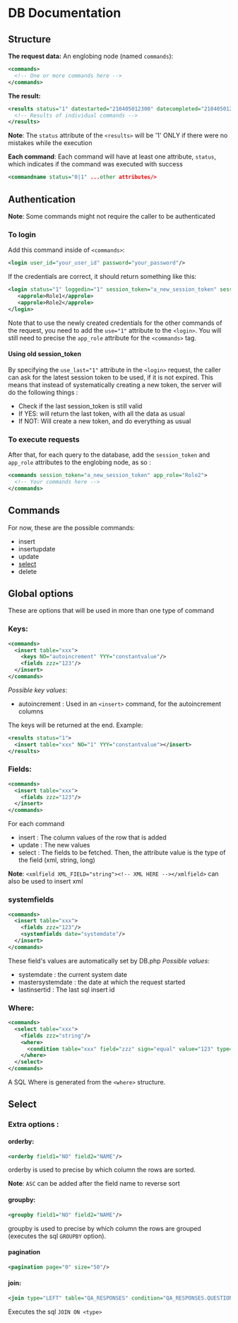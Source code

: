 # DB Documentation

## Structure
**The request data:**
An englobing node (named `commands`):
```xml
<commands>
  <!-- One or more commands here -->
</commands>
```

**The result:**
```xml
<results status="1" datestarted="210405012300" datecompleted="210405012300">
  <!-- Results of individual commands -->
</results>
```
**Note**: The `status` attribute of the `<results>` will be '1' ONLY if there were no mistakes while the execution

**Each command**: Each command will have at least one attribute, `status`, which indicates if the command was executed with success
```xml
<commandname status="0|1" ...other attributes/>
```

## Authentication
**Note**: Some commands might not require the caller to be authenticated

### To login
Add this command inside of `<commands>`:
```xml
<login user_id="your_user_id" password="your_password"/>
```

If the credentials are correct, it should return something like this:
```xml
<login status="1" loggedin="1" session_token="a_new_session_token" session_end="the_sessions_expiration_date" last_session_token="the_previous_session_token" last_session_start="the_previous_session_token_startdate">
   <approle>Role1</approle>
   <approle>Role2</approle>
</login>
```
Note that to use the newly created credentials for the other commands of the request, you need to add the `use="1"` attribute to the `<login>`. You will still need to precise the `app_role` attribute for the `<commands>` tag.

#### Using old session_token
By specifying the `use_last="1"` attribute in the `<login>` request, the caller can ask for the latest session token to be used, if it is not expired. This means that instead of systematically creating a new token, the server will do the following things :
* Check if the last session_token is still valid
* If YES: will return the last token, with all the data as usual
* If NOT: Will create a new token, and do everything as usual

### To execute requests
After that, for each query to the database, add the `session_token` and `app_role` attributes to the englobing node, as so :
```xml
<commands session_token="a_new_session_token" app_role="Role2">
  <!-- Your commands here -->
</commands>
```

## Commands
For now, these are the possible commands:
* insert
* insertupdate
* update
* [select](#select)
* delete

## Global options
These are options that will be used in more than one type of command

### Keys:
```xml
<commands>
  <insert table="xxx">
    <keys NO="autoincrement" YYY="constantvalue"/>
    <fields zzz="123"/>
  </insert>
</commands>
```

_Possible key values_:
* autoincrement : Used in an `<insert>` command, for the autoincrement columns

The keys will be returned at the end. Example:
```xml
<results status="1">
  <insert table="xxx" NO="1" YYY="constantvalue"></insert>
</results>
```

### Fields:
```xml
<commands>
  <insert table="xxx">
    <fields zzz="123"/>
  </insert>
</commands>
```
For each command
* insert : The column values of the row that is added
* update : The new values
* select : The fields to be fetched. Then, the attribute value is the type of the field (xml, string, long)

**Note**: `<xmlfield XML_FIELD="string"><!-- XML HERE --></xmlfield>` can also be used to insert xml

### systemfields
```xml
<commands>
  <insert table="xxx">
    <fields zzz="123"/>
    <systemfields date="systemdate"/>
  </insert>
</commands>
```
These field's values are automatically set by DB.php
_Possible values_:
* systemdate : the current system date
* mastersystemdate : the date at which the request started
* lastinsertid : The last sql insert id

### Where:
```xml
<commands>
  <select table="xxx">
    <fields zzz="string"/>
    <where>
      <condition table="xxx" field="zzz" sign="equal" value="123" type="string"/>
    </where>
  </select>
</commands>
```
A SQL Where is generated from the `<where>` structure.

## Select
### Extra options :

#### orderby:
```xml
<orderby field1="NO" field2="NAME"/>
```
orderby is used to precise by which column the rows are sorted.

**Note**: `ASC` can be added after the field name to reverse sort 

#### groupby:
```xml
<groupby field1="NO" field2="NAME"/>
```
groupby is used to precise by which column the rows are grouped (executes the sql `GROUPBY` option).

#### pagination
```xml
<pagination page="0" size="50"/>
```

#### join:
```xml
<join type="LEFT" table="QA_RESPONSES" condition="QA_RESPONSES.QUESTION_ROOTNO=QA_QUESTIONS.ROOTNO" />
```
Executes the sql `JOIN ON <type>`
